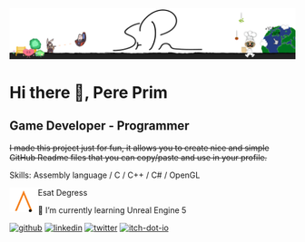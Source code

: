 ![Game Developer - Programmer](https://github.com/PrimCarol/PrimCarol/blob/main/Fondo_Perfil_2.png)

# Hi there 👋, Pere Prim
## Game Developer - Programmer

~~I made this project just for fun, it allows you to create nice and simple GitHub Readme files that you can copy/paste and use in your profile.~~

Skills: Assembly language / C / C++ / C# / OpenGL

<img src= "https://github.com/PrimCarol/PrimCarol/blob/main/esat_valencia.png" width="50" style="float:left" />
Esat Degress 

- 🌱 I’m currently learning Unreal Engine 5 


[<img src='https://cdn.jsdelivr.net/npm/simple-icons@3.0.1/icons/github.svg' alt='github' height='40'>](https://github.com/PrimCarol)  [<img src='https://cdn.jsdelivr.net/npm/simple-icons@3.0.1/icons/linkedin.svg' alt='linkedin' height='40'>](https://www.linkedin.com/in/pere-prim-b11957171//)  [<img src='https://cdn.jsdelivr.net/npm/simple-icons@3.0.1/icons/twitter.svg' alt='twitter' height='40'>](https://twitter.com/prm_sr)  [<img src='https://cdn.jsdelivr.net/npm/simple-icons@3.0.1/icons/itch-dot-io.svg' alt='itch-dot-io' height='40'>](https://srprm.itch.io/)  
